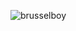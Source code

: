 ![brusselboy](https://github-readme-stats.vercel.app/api?username=brusselboy&show_icons=true&count_private=true&hide=stars&title_color=fff&icon_color=79ff97&text_color=9f9f9f&bg_color=151515&hide_border=true)
